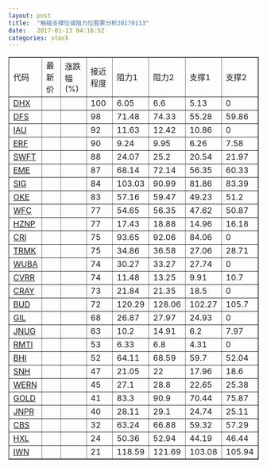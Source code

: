 ```yaml
---
layout: post
title:  "触碰支撑位或阻力位股票分析20170113"
date:   2017-01-13 04:16:52
categories: stock
---
```

<script type="text/javascript">
var stockList = []
stockList.push('gb_dhx');
stockList.push('gb_dfs');
stockList.push('gb_iau');
stockList.push('gb_erf');
stockList.push('gb_swft');
stockList.push('gb_eme');
stockList.push('gb_sig');
stockList.push('gb_oke');
stockList.push('gb_wfc');
stockList.push('gb_hznp');
stockList.push('gb_cri');
stockList.push('gb_trmk');
stockList.push('gb_wuba');
stockList.push('gb_cvrr');
stockList.push('gb_cray');
stockList.push('gb_bud');
stockList.push('gb_gil');
stockList.push('gb_jnug');
stockList.push('gb_rmti');
stockList.push('gb_bhi');
stockList.push('gb_snh');
stockList.push('gb_wern');
stockList.push('gb_gold');
stockList.push('gb_jnpr');
stockList.push('gb_cbs');
stockList.push('gb_hxl');
stockList.push('gb_iwn');
</script>
<table border="1">
 <tr>
 <td>代码</td>
 <td>最新价</td>
 <td>涨跌幅(%)</td>
 <td>接近程度</td>
 <td>阻力1</td>
 <td>阻力2</td>
 <td>支撑1</td>
 <td>支撑2</td>
</tr>
  <tr id="dhx" class="red">
  <td><a href="http://stock.finance.sina.com.cn/usstock/quotes/DHX.html" target="_blank">DHX</a></td><td></td><td></td><td>100</td><td>6.05</td><td>6.6</td><td>5.13</td><td>0</td></tr>
  <tr id="dfs" class="red">
  <td><a href="http://stock.finance.sina.com.cn/usstock/quotes/DFS.html" target="_blank">DFS</a></td><td></td><td></td><td>98</td><td>71.48</td><td>74.33</td><td>55.28</td><td>59.86</td></tr>
  <tr id="iau" class="red">
  <td><a href="http://stock.finance.sina.com.cn/usstock/quotes/IAU.html" target="_blank">IAU</a></td><td></td><td></td><td>92</td><td>11.63</td><td>12.42</td><td>10.86</td><td>0</td></tr>
  <tr id="erf" class="red">
  <td><a href="http://stock.finance.sina.com.cn/usstock/quotes/ERF.html" target="_blank">ERF</a></td><td></td><td></td><td>90</td><td>9.24</td><td>9.95</td><td>6.26</td><td>7.58</td></tr>
  <tr id="swft" class="red">
  <td><a href="http://stock.finance.sina.com.cn/usstock/quotes/SWFT.html" target="_blank">SWFT</a></td><td></td><td></td><td>88</td><td>24.07</td><td>25.2</td><td>20.54</td><td>21.97</td></tr>
  <tr id="eme" class="green">
  <td><a href="http://stock.finance.sina.com.cn/usstock/quotes/EME.html" target="_blank">EME</a></td><td></td><td></td><td>87</td><td>68.14</td><td>72.14</td><td>56.35</td><td>60.33</td></tr>
  <tr id="sig" class="green">
  <td><a href="http://stock.finance.sina.com.cn/usstock/quotes/SIG.html" target="_blank">SIG</a></td><td></td><td></td><td>84</td><td>103.03</td><td>90.99</td><td>81.86</td><td>83.39</td></tr>
  <tr id="oke" class="red">
  <td><a href="http://stock.finance.sina.com.cn/usstock/quotes/OKE.html" target="_blank">OKE</a></td><td></td><td></td><td>83</td><td>57.16</td><td>59.47</td><td>49.23</td><td>51.2</td></tr>
  <tr id="wfc" class="red">
  <td><a href="http://stock.finance.sina.com.cn/usstock/quotes/WFC.html" target="_blank">WFC</a></td><td></td><td></td><td>77</td><td>54.65</td><td>56.35</td><td>47.62</td><td>50.87</td></tr>
  <tr id="hznp" class="red">
  <td><a href="http://stock.finance.sina.com.cn/usstock/quotes/HZNP.html" target="_blank">HZNP</a></td><td></td><td></td><td>77</td><td>17.43</td><td>18.88</td><td>14.96</td><td>16.18</td></tr>
  <tr id="cri" class="green">
  <td><a href="http://stock.finance.sina.com.cn/usstock/quotes/CRI.html" target="_blank">CRI</a></td><td></td><td></td><td>75</td><td>93.65</td><td>92.06</td><td>84.06</td><td>0</td></tr>
  <tr id="trmk" class="red">
  <td><a href="http://stock.finance.sina.com.cn/usstock/quotes/TRMK.html" target="_blank">TRMK</a></td><td></td><td></td><td>75</td><td>34.86</td><td>36.58</td><td>27.06</td><td>28.71</td></tr>
  <tr id="wuba" class="red">
  <td><a href="http://stock.finance.sina.com.cn/usstock/quotes/WUBA.html" target="_blank">WUBA</a></td><td></td><td></td><td>74</td><td>30.27</td><td>33.27</td><td>27.74</td><td>0</td></tr>
  <tr id="cvrr" class="red">
  <td><a href="http://stock.finance.sina.com.cn/usstock/quotes/CVRR.html" target="_blank">CVRR</a></td><td></td><td></td><td>74</td><td>11.48</td><td>13.25</td><td>9.91</td><td>10.7</td></tr>
  <tr id="cray" class="green">
  <td><a href="http://stock.finance.sina.com.cn/usstock/quotes/CRAY.html" target="_blank">CRAY</a></td><td></td><td></td><td>73</td><td>21.84</td><td>21.35</td><td>18.5</td><td>0</td></tr>
  <tr id="bud" class="green">
  <td><a href="http://stock.finance.sina.com.cn/usstock/quotes/BUD.html" target="_blank">BUD</a></td><td></td><td></td><td>72</td><td>120.29</td><td>128.06</td><td>102.27</td><td>105.7</td></tr>
  <tr id="gil" class="green">
  <td><a href="http://stock.finance.sina.com.cn/usstock/quotes/GIL.html" target="_blank">GIL</a></td><td></td><td></td><td>68</td><td>26.87</td><td>27.97</td><td>24.93</td><td>0</td></tr>
  <tr id="jnug" class="green">
  <td><a href="http://stock.finance.sina.com.cn/usstock/quotes/JNUG.html" target="_blank">JNUG</a></td><td></td><td></td><td>63</td><td>10.2</td><td>14.91</td><td>6.2</td><td>7.97</td></tr>
  <tr id="rmti" class="red">
  <td><a href="http://stock.finance.sina.com.cn/usstock/quotes/RMTI.html" target="_blank">RMTI</a></td><td></td><td></td><td>53</td><td>6.33</td><td>6.8</td><td>4.31</td><td>0</td></tr>
  <tr id="bhi" class="red">
  <td><a href="http://stock.finance.sina.com.cn/usstock/quotes/BHI.html" target="_blank">BHI</a></td><td></td><td></td><td>52</td><td>64.11</td><td>68.59</td><td>59.7</td><td>52.04</td></tr>
  <tr id="snh" class="green">
  <td><a href="http://stock.finance.sina.com.cn/usstock/quotes/SNH.html" target="_blank">SNH</a></td><td></td><td></td><td>47</td><td>21.05</td><td>22</td><td>17.96</td><td>18.6</td></tr>
  <tr id="wern" class="red">
  <td><a href="http://stock.finance.sina.com.cn/usstock/quotes/WERN.html" target="_blank">WERN</a></td><td></td><td></td><td>45</td><td>27.1</td><td>28.8</td><td>22.65</td><td>25.38</td></tr>
  <tr id="gold" class="red">
  <td><a href="http://stock.finance.sina.com.cn/usstock/quotes/GOLD.html" target="_blank">GOLD</a></td><td></td><td></td><td>41</td><td>83.3</td><td>90.9</td><td>70.44</td><td>75.87</td></tr>
  <tr id="jnpr" class="red">
  <td><a href="http://stock.finance.sina.com.cn/usstock/quotes/JNPR.html" target="_blank">JNPR</a></td><td></td><td></td><td>40</td><td>28.11</td><td>29.1</td><td>24.74</td><td>25.11</td></tr>
  <tr id="cbs" class="red">
  <td><a href="http://stock.finance.sina.com.cn/usstock/quotes/CBS.html" target="_blank">CBS</a></td><td></td><td></td><td>32</td><td>63.24</td><td>66.88</td><td>59.32</td><td>57.29</td></tr>
  <tr id="hxl" class="red">
  <td><a href="http://stock.finance.sina.com.cn/usstock/quotes/HXL.html" target="_blank">HXL</a></td><td></td><td></td><td>24</td><td>50.36</td><td>52.94</td><td>44.19</td><td>46.44</td></tr>
  <tr id="iwn" class="red">
  <td><a href="http://stock.finance.sina.com.cn/usstock/quotes/IWN.html" target="_blank">IWN</a></td><td></td><td></td><td>21</td><td>118.59</td><td>121.69</td><td>103.08</td><td>105.94</td></tr>
</table>
